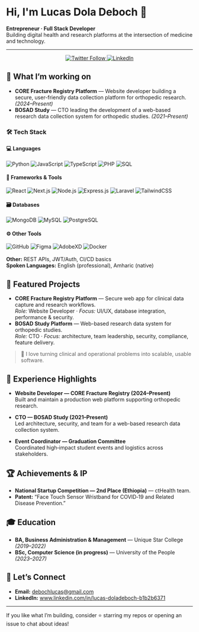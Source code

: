 # Hi, I'm Lucas Dola Deboch 👋

**Entrepreneur · Full Stack Developer**  
Building digital health and research platforms at the intersection of medicine and technology.

---

<p align="center">

  <a href="https://twitter.com/lucasdeboch" target="_blank">
    <img src="https://img.shields.io/twitter/follow/lucasdeboch?logo=twitter&style=for-the-badge" alt="Twitter Follow"/>
  </a>
  <a href="https://www.linkedin.com/in/lucas-dola-deboch-b1b2b6371" target="_blank">
    <img src="https://img.shields.io/badge/-LinkedIn-blue?logo=Linkedin&logoColor=white&style=for-the-badge" alt="LinkedIn"/>
  </a>
</p>

## 🚀 What I’m working on
- **CORE Fracture Registry Platform** — Website developer building a secure, user-friendly data collection platform for orthopedic research. *(2024–Present)*
- **BOSAD Study** — CTO leading the development of a web-based research data collection system for orthopedic studies. *(2021–Present)*

### 🛠️ Tech Stack

#### 💻 Languages
![Python](https://img.shields.io/badge/Python-3776AB?style=for-the-badge&logo=python&logoColor=white)
![JavaScript](https://img.shields.io/badge/JavaScript-F7E018?style=for-the-badge&logo=javascript&logoColor=black)
![TypeScript](https://img.shields.io/badge/TypeScript-3178C6?style=for-the-badge&logo=typescript&logoColor=white)
![PHP](https://img.shields.io/badge/PHP-777BB4?style=for-the-badge&logo=php&logoColor=white)
![SQL](https://img.shields.io/badge/SQL-003B57?style=for-the-badge&logo=postgresql&logoColor=white)

#### 🧩 Frameworks & Tools
![React](https://img.shields.io/badge/React-20232A?style=for-the-badge&logo=react&logoColor=61DAFB)
![Next.js](https://img.shields.io/badge/Next.js-000000?style=for-the-badge&logo=nextdotjs&logoColor=white)
![Node.js](https://img.shields.io/badge/Node.js-339933?style=for-the-badge&logo=nodedotjs&logoColor=white)
![Express.js](https://img.shields.io/badge/Express.js-000000?style=for-the-badge&logo=express&logoColor=white)
![Laravel](https://img.shields.io/badge/Laravel-FF2D20?style=for-the-badge&logo=laravel&logoColor=white)
![TailwindCSS](https://img.shields.io/badge/TailwindCSS-06B6D4?style=for-the-badge&logo=tailwindcss&logoColor=white)

#### 🗃️ Databases
![MongoDB](https://img.shields.io/badge/MongoDB-47A248?style=for-the-badge&logo=mongodb&logoColor=white)
![MySQL](https://img.shields.io/badge/MySQL-00758F?style=for-the-badge&logo=mysql&logoColor=white)
![PostgreSQL](https://img.shields.io/badge/PostgreSQL-4169E1?style=for-the-badge&logo=postgresql&logoColor=white)

#### ⚙️ Other Tools
![GitHub](https://img.shields.io/badge/GitHub-181717?style=for-the-badge&logo=github&logoColor=white)
![Figma](https://img.shields.io/badge/Figma-F24E1E?style=for-the-badge&logo=figma&logoColor=white)
![AdobeXD](https://img.shields.io/badge/AdobeXD-FF61F6?style=for-the-badge&logo=adobeXD&logoColor=white)
![Docker](https://img.shields.io/badge/Docker-0db7ed?style=for-the-badge&logo=docker&logoColor=white)
<br><br>
**Other:** REST APIs, JWT/Auth, CI/CD basics <br>
**Spoken Languages:** English (professional), Amharic (native)

## 📌 Featured Projects
- **CORE Fracture Registry Platform** — Secure web app for clinical data capture and research workflows.  
  _Role:_ Website Developer · _Focus:_ UI/UX, database integration, performance & security.
- **BOSAD Study Platform** — Web-based research data system for orthopedic studies.  
  _Role:_ CTO · _Focus:_ architecture, team leadership, security, compliance, feature delivery.

> 🔎 I love turning clinical and operational problems into scalable, usable software.

## 💼 Experience Highlights
- **Website Developer — CORE Fracture Registry (2024–Present)**  
  Built and maintain a production web platform supporting orthopedic research.
- **CTO — BOSAD Study (2021–Present)**  
  Led architecture, security, and team for a web-based research data collection system.

- **Event Coordinator — Graduation Committee**  
  Coordinated high‑impact student events and logistics across stakeholders.


## 🏆 Achievements & IP
- **National Startup Competition — 2nd Place (Ethiopia)** — ctHealth team.  
- **Patent:** “Face Touch Sensor Wristband for COVID‑19 and Related Disease Prevention.”

## 🎓 Education
- **BA, Business Administration & Management** — Unique Star College *(2019–2022)*  
- **BSc, Computer Science (in progress)** — University of the People *(2023–2027)*

## 🤝 Let’s Connect
- **Email:** debochlucas@gmail.com  
- **LinkedIn:** www.linkedin.com/in/lucas-dola­deboch-b1b2b6371

---


If you like what I’m building, consider ⭐ starring my repos or opening an issue to chat about ideas!
